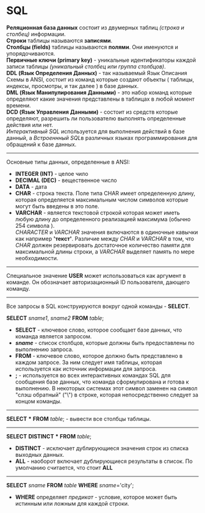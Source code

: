 # SQL

**Реляционная база данных** состоит из двумерных таблиц *(строка и столбец)* информации.  
**Строки** таблицы называются **записями**.  
**Столбцы (fields)** таблицы называются **полями**. Они именуются и упорядочиваются.  
**Первичные ключи (primary key)** - уникальные идентификаторы каждой записи таблицы *(уникальный столбец или группа столбцов)*.  
**DDL (Язык Определения Данных)** - так называемый Язык Описания Схемы в ANSI, состоит из команд которые создают объекты 
( таблицы, индексы, просмотры, и так далее ) в базе данных.  
**DML (Язык Манипулирования Данными)** - это набор команд которые определяют какие значения представлены в таблицах в любой момент времени.  
**DCD (Язык Управления Данными)** - состоит из средств которые определяют, разрешить ли пользователю выполнять определенные действия или нет.  
*Интерактивный SQL* используется для выполнения действий в базе данный, а *Встроеннный SQL*в различных языках программирования для обращений к базе данных.
***
Основные типы данных, определенные в ANSI:
* **INTEGER (INT)** - целое чило  
* **DECIMAL (DEC)** - вещественное число   
* **DATA** - дата
* **CHAR** - строка текста. Поле типа CHAR имеет определенную длину, которая определяется максимальным числом символов которые могут быть введены в это поле.  
* **VARCHAR** - является текстовой строкой которая может иметь любую длину до определенного реализацией максимума (обычно 254 символа ).  
*CHARACTER* и *VARCHAR* значения включаются в одиночные кавычки как например **'текст'**. Различие между *CHAR* и *VARCHAR* в том, что *CHAR* должен резервировать достаточное 
количество памяти для максимальной длины строки, а *VARCHAR* выделяет память по мере необходимости.
***
Специальное значение **USER** может использоваться как аргумент в команде. Он
обозначает авторизационный ID пользователя, дающего команду.  
***
Все запросы в SQL конструируются вокруг одной команды - **SELECT**.  

**SELECT** *sname1*, *sname2* **FROM** *table*;  
* **SELECT** - ключевое слово, которое сообщает базе данных, что команда является запросом.  
* ***sname*** - список столбцов, которые должны быть предоставлены по выполнению запроса.  
* **FROM** - ключевое слово, которое должно быть представлено в каждом запросе.
За ним следует имя таблицы, которая используется как источник информации для запроса.  
* **;** - используется во всех интерактивных командах SQL для сообщения базе данных, что команда
сформулирована и готова к выполнению. В некоторых системах этот символ заменен на символ "слэш обратный" ("\\") в строке,
которая непосредственно следует за концом команды.  
***
**SELECT** __*__ **FROM** *table*; - вывести все столбцы таблицы.  
***
**SELECT** **DISTINCT** __*__ **FROM** *table*;
* **DISTINCT** - исключает дублирующиеся значения строк из списка выходных данных.  
* **ALL** - наоборот включает дублирующиеся результаты в список. По умолчанию считается, что стоит **ALL**
***
**SELECT** *sname* **FROM** *table* **WHERE** *sname*='city';
* **WHERE** определяет *предикат* - условие, которое может быть истинным или ложным для каждой строки.  
